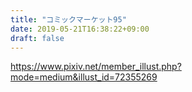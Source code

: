 ```yaml
---
title: "コミックマーケット95"
date: 2019-05-21T16:38:22+09:00
draft: false
---
```


https://www.pixiv.net/member_illust.php?mode=medium&illust_id=72355269
